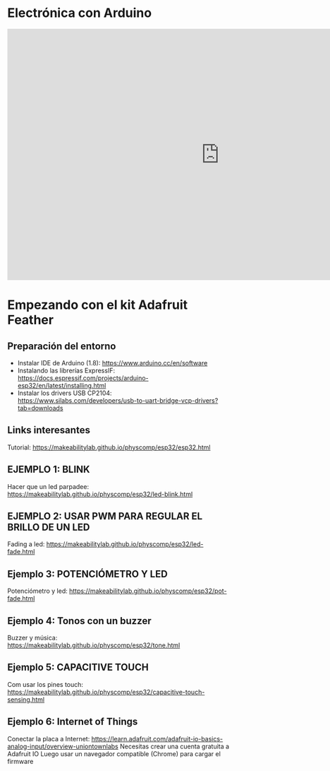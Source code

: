 # Electrónica con Arduino

<iframe src="https://docs.google.com/presentation/d/e/2PACX-1vRyGsaca5PglqttWpx23XLqRXm0klH-BaJd3yoi7H2HKU_LcWQY7ojRNo4OAEmh3yAv_oRFFRN3vjg1/embed?start=false&loop=false&delayms=3000" frameborder="0" width="960" height="569" allowfullscreen="true" mozallowfullscreen="true" webkitallowfullscreen="true"></iframe>


# Empezando con el kit Adafruit Feather

## Preparación del entorno
-  Instalar IDE de Arduino (1.8): https://www.arduino.cc/en/software
-  Instalando las librerías ExpressIF: https://docs.espressif.com/projects/arduino-esp32/en/latest/installing.html
-  Instalar los drivers USB CP2104: https://www.silabs.com/developers/usb-to-uart-bridge-vcp-drivers?tab=downloads

## Links interesantes

Tutorial: https://makeabilitylab.github.io/physcomp/esp32/esp32.html


## EJEMPLO 1: BLINK

Hacer que un led parpadee: https://makeabilitylab.github.io/physcomp/esp32/led-blink.html

## EJEMPLO 2: USAR PWM PARA REGULAR EL BRILLO DE UN LED

Fading a led: https://makeabilitylab.github.io/physcomp/esp32/led-fade.html

## Ejemplo 3: POTENCIÓMETRO Y LED

Potenciómetro y led: https://makeabilitylab.github.io/physcomp/esp32/pot-fade.html

## Ejemplo 4: Tonos con un buzzer

Buzzer y música: https://makeabilitylab.github.io/physcomp/esp32/tone.html

## Ejemplo 5: CAPACITIVE TOUCH

Com usar los pines touch: https://makeabilitylab.github.io/physcomp/esp32/capacitive-touch-sensing.html

## Ejemplo 6: Internet of Things

Conectar la placa a Internet: https://learn.adafruit.com/adafruit-io-basics-analog-input/overview-uniontownlabs
Necesitas crear una cuenta gratuita a Adafruit IO
Luego usar un navegador compatible (Chrome) para cargar el firmware
